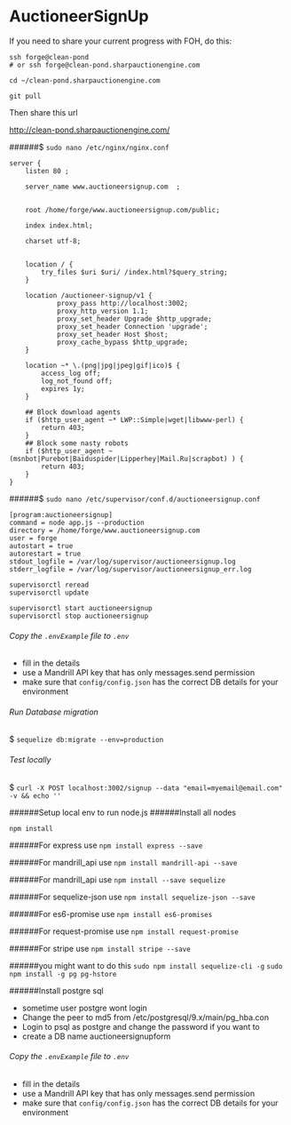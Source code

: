 # AuctioneerSignUp

If you need to share your current progress with FOH, do this:

```
ssh forge@clean-pond
# or ssh forge@clean-pond.sharpauctionengine.com

cd ~/clean-pond.sharpauctionengine.com

git pull
```

Then share this url

http://clean-pond.sharpauctionengine.com/


######$ ``sudo nano /etc/nginx/nginx.conf``

```
server {
    listen 80 ;

    server_name www.auctioneersignup.com  ;


    root /home/forge/www.auctioneersignup.com/public;

    index index.html;

    charset utf-8;


    location / {
        try_files $uri $uri/ /index.html?$query_string;
    }

    location /auctioneer-signup/v1 {
            proxy_pass http://localhost:3002;
            proxy_http_version 1.1;
            proxy_set_header Upgrade $http_upgrade;
            proxy_set_header Connection 'upgrade';
            proxy_set_header Host $host;
            proxy_cache_bypass $http_upgrade;
    }

    location ~* \.(png|jpg|jpeg|gif|ico)$ {
        access_log off;
        log_not_found off;
        expires 1y;
    }

    ## Block download agents
    if ($http_user_agent ~* LWP::Simple|wget|libwww-perl) {
        return 403;
    }
    ## Block some nasty robots
    if ($http_user_agent ~ (msnbot|Purebot|Baiduspider|Lipperhey|Mail.Ru|scrapbot) ) {
        return 403;
    }
}
```

######$ ``sudo nano /etc/supervisor/conf.d/auctioneersignup.conf``

```
[program:auctioneersignup]
command = node app.js --production
directory = /home/forge/www.auctioneersignup.com
user = forge
autostart = true
autorestart = true
stdout_logfile = /var/log/supervisor/auctioneersignup.log
stderr_logfile = /var/log/supervisor/auctioneersignup_err.log
```

```
supervisorctl reread
supervisorctl update

supervisorctl start auctioneersignup
supervisorctl stop auctioneersignup
```
###### Copy the ``.envExample`` file to ``.env``

 * fill in the details
 * use a Mandrill API key that has only messages.send permission
 * make sure that ``config/config.json`` has the correct DB details for your environment

###### Run Database migration

$ ``sequelize db:migrate --env=production``


###### Test locally

$ ``curl -X POST localhost:3002/signup --data "email=myemail@email.com" -v && echo ''``


######Setup local env to run node.js
######Install all nodes

``npm install``

######For express use
``npm install express --save``

######For mandrill_api use
``npm install mandrill-api --save``

######For mandrill_api use
``npm install --save sequelize``

######For sequelize-json use
``npm install sequelize-json --save``

######For es6-promise use
``npm install es6-promises``


######For request-promise use
``npm install request-promise``

######For stripe use
``npm install stripe --save``

######you might want to do this
``sudo npm install sequelize-cli -g``
``sudo npm install -g pg pg-hstore``


######Install postgre sql

 * sometime user postgre wont login
 * Change the peer to md5 from /etc/postgresql/9.x/main/pg_hba.con
 * Login to psql as postgre and change the password if you want to
 * create a DB name auctioneersignupform


###### Copy the ``.envExample`` file to ``.env``

 * fill in the details
 * use a Mandrill API key that has only messages.send permission
 * make sure that ``config/config.json`` has the correct DB details for your environment
